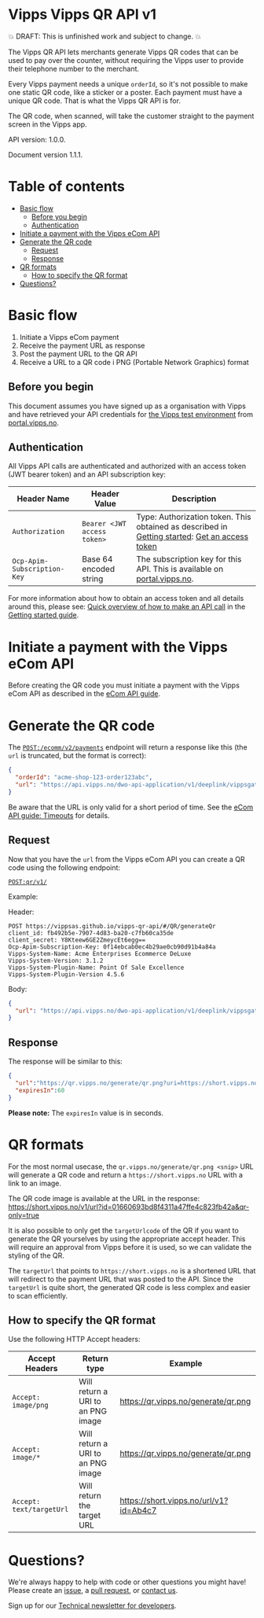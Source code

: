 # Vipps Vipps QR API v1

💥 DRAFT: This is unfinished work and subject to change. 💥

The Vipps QR API lets merchants generate Vipps QR codes that can be used to pay
over the counter, without requiring the Vipps user to provide their telephone
number to the merchant.

Every Vipps payment needs a unique `orderId`, so it's not possible to make
one static QR code, like a sticker or a poster. Each payment must have a
unique QR code. That is what the Vipps QR API is for.

The QR code, when scanned, will take the customer straight to the payment
screen in the Vipps app.

API version: 1.0.0.

Document version 1.1.1.

# Table of contents

- [Basic flow](#basic-flow)
  * [Before you begin](#before-you-begin)
  * [Authentication](#authentication)
- [Initiate a payment with the Vipps eCom API](#initiate-a-payment-with-the-vipps-ecom-api)
- [Generate the QR code](#generate-the-qr-code)
  * [Request](#request)
  * [Response](#response)
- [QR formats](#qr-formats)
  * [How to specify the QR format](#how-to-specify-the-qr-format)
- [Questions?](#questions-)

# Basic flow

1. Initiate a Vipps eCom payment
2. Receive the payment URL as response
3. Post the payment URL to the QR API
4. Receive a URL to a QR code i PNG (Portable Network Graphics) format

## Before you begin

This document assumes you have signed up as a organisation with Vipps and have
retrieved your API credentials for
[the Vipps test environment](https://github.com/vippsas/vipps-developers/blob/master/vipps-test-environment.md)
from
[portal.vipps.no](https://portal.vipps.no).

## Authentication

All Vipps API calls are authenticated and authorized with an access token
(JWT bearer token) and an API subscription key:

| Header Name | Header Value | Description |
| ----------- | ------------ | ----------- |
| `Authorization` | `Bearer <JWT access token>` | Type: Authorization token. This obtained as described in [Getting started](https://github.com/vippsas/vipps-developers/blob/master/vipps-getting-started.md): [Get an access token](https://github.com/vippsas/vipps-developers/blob/master/vipps-getting-started.md#get-an-access-token) |
| `Ocp-Apim-Subscription-Key` | Base 64 encoded string | The subscription key for this API. This is available on [portal.vipps.no](https://portal.vipps.no). |

For more information about how to obtain an access token and all details around this, please see:
[Quick overview of how to make an API call](https://github.com/vippsas/vipps-developers/blob/master/vipps-getting-started.md#quick-overview-of-how-to-make-an-api-call)
in the
[Getting started guide](https://github.com/vippsas/vipps-developers/blob/master/vipps-getting-started.md).

# Initiate a payment with the Vipps eCom API

Before creating the QR code you must initiate a payment with the Vipps eCom API as described in the
[eCom API guide](https://github.com/vippsas/vipps-ecom-api/blob/master/vipps-ecom-api.md#initiate-payment-flow-phone-and-browser).

# Generate the QR code

The
[`POST:/ecomm/v2/payments`](https://vippsas.github.io/vipps-ecom-api/#/Vipps%20eCom%20API/initiatePaymentV3UsingPOST)
endpoint will return a response like this (the `url` is truncated, but the format is correct):

```json
{
  "orderId": "acme-shop-123-order123abc",
  "url": "https://api.vipps.no/dwo-api-application/v1/deeplink/vippsgateway?v=2&token=eyJraWQiOiJqd3RrZXkiLC <snip>"
}
```

Be aware that the URL is only valid for a short period of time. See the
[eCom API guide: Timeouts](https://github.com/vippsas/vipps-ecom-api/blob/master/vipps-ecom-api.md#timeouts)
for details.

## Request

Now that you have the `url` from the Vipps eCom API you can create a QR code
using the following endpoint:

[`POST:qr​/v1/`](https://vippsas.github.io/vipps-qr-api/#/QR/generateQr)

Example:

Header:
```
POST https://vippsas.github.io/vipps-qr-api/#/QR/generateQr
client_id: fb492b5e-7907-4d83-ba20-c7fb60ca35de
client_secret: Y8Kteew6GE2ZmeycEt6egg==
Ocp-Apim-Subscription-Key: 0f14ebcab0ec4b29ae0cb90d91b4a84a
Vipps-System-Name: Acme Enterprises Ecommerce DeLuxe
Vipps-System-Version: 3.1.2
Vipps-System-Plugin-Name: Point Of Sale Excellence
Vipps-System-Plugin-Version 4.5.6
```

Body:
```json
{
  "url": "https://api.vipps.no/dwo-api-application/v1/deeplink/vippsgateway?v=2&token=eyJraWQiOiJqd3RrZXkiLC <snip>"
}
```

## Response

The response will be similar to this:

```json
{
  "url":"https://qr.vipps.no/generate/qr.png?uri=https://short.vipps.no/v1/url?id=01660693bd8f4311a47ffe4c823fb42a&qr-only=true",
  "expiresIn":60
}
```

**Please note:** The `expiresIn` value is in seconds.

# QR formats

For the most normal usecase, the `qr.vipps.no/generate/qr.png <snip>` URL will
generate a QR code and return a `https://short.vipps.no` URL with a link to an image.

The QR code image is available at the URL in the response:
https://short.vipps.no/v1/url?id=01660693bd8f4311a47ffe4c823fb42a&qr-only=true

It is also possible to only get the `targetUrlcode` of the QR if you want to
generate the QR yourselves by using the appropriate accept header.
This will require an approval from Vipps before it is used, so we can validate
the styling of the QR.

The `targetUrl` that points to `https://short.vipps.no` is a shortened URL
that will redirect to the payment URL that was posted to the API.
Since the `targetUrl` is quite short, the generated QR code is less complex and
easier to scan efficiently.

## How to specify the QR format

Use the following HTTP Accept headers:

Accept Headers   | Return type  | Example
------------   | ------------- | --------
`Accept: image/png`      | Will return a URI to an PNG image | https://qr.vipps.no/generate/qr.png
`Accept: image/*`        | Will return a URI to an PNG image | https://qr.vipps.no/generate/qr.png
`Accept: text/targetUrl` | Will return the target URL        | https://short.vipps.no/url/v1?id=Ab4c7

# Questions?

We're always happy to help with code or other questions you might have!
Please create an [issue](https://github.com/vippsas/vipps-ecom-api/issues),
a [pull request](https://github.com/vippsas/vipps-ecom-api/pulls),
or [contact us](https://github.com/vippsas/vipps-developers/blob/master/contact.md).

Sign up for our [Technical newsletter for developers](https://github.com/vippsas/vipps-developers/tree/master/newsletters).
